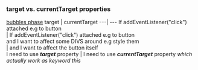 ### target vs. currentTarget properties

[bubbles phase](https://stackoverflow.com/questions/10086427/what-is-the-exact-difference-between-currenttarget-property-and-target-property/10086501)
target | currentTarget
---| ---
If addEventListener("click") attached e.g to button <br> | If addEventListener("click") attached e.g to button <br>
and I want to affect some DIVS around e.g style them <br> | and I want to affect the button itself <br>
I need to use ***target*** property | I need to use ***currentTarget*** property *which actually work as keyword this*

